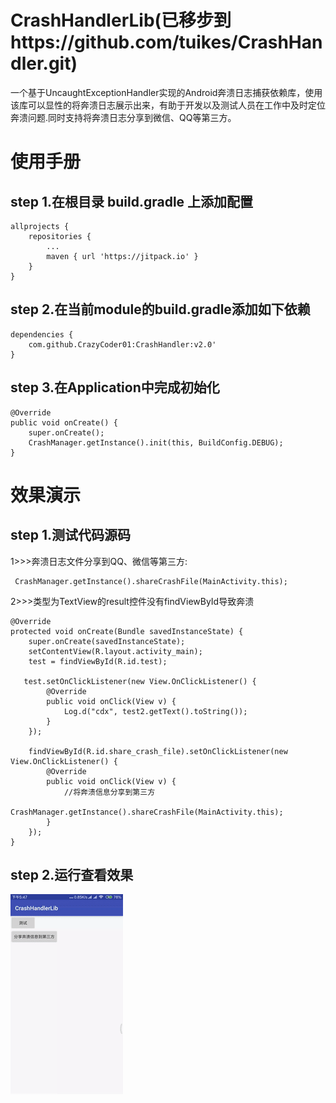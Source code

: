 CrashHandlerLib(已移步到https://github.com/tuikes/CrashHandler.git)
======
一个基于UncaughtExceptionHandler实现的Android奔溃日志捕获依赖库，使用该库可以显性的将奔溃日志展示出来，有助于开发以及测试人员在工作中及时定位奔溃问题.同时支持将奔溃日志分享到微信、QQ等第三方。

使用手册
======

step 1.在根目录 build.gradle 上添加配置
--------
	allprojects {
		repositories {
			...
			maven { url 'https://jitpack.io' }
		}
	}
step 2.在当前module的build.gradle添加如下依赖
--------
	dependencies {
		com.github.CrazyCoder01:CrashHandler:v2.0'
	}
	
step 3.在Application中完成初始化
--------
    @Override
    public void onCreate() {
        super.onCreate();
        CrashManager.getInstance().init(this, BuildConfig.DEBUG);
    }
    
效果演示
======
step 1.测试代码源码
--------
1>>>奔溃日志文件分享到QQ、微信等第三方:
     
     CrashManager.getInstance().shareCrashFile(MainActivity.this);

2>>>类型为TextView的result控件没有findViewById导致奔溃

    @Override
    protected void onCreate(Bundle savedInstanceState) {
        super.onCreate(savedInstanceState);
        setContentView(R.layout.activity_main);
        test = findViewById(R.id.test);

       test.setOnClickListener(new View.OnClickListener() {
            @Override
            public void onClick(View v) {
                Log.d("cdx", test2.getText().toString());
            }
        });

        findViewById(R.id.share_crash_file).setOnClickListener(new View.OnClickListener() {
            @Override
            public void onClick(View v) {
                //将奔溃信息分享到第三方
                CrashManager.getInstance().shareCrashFile(MainActivity.this);
            }
        });
    }
  
  
step 2.运行查看效果
--------
![ABC](https://github.com/tuikes/MarkdownPhotos/blob/master/crashHandlerLibTest.gif) 
